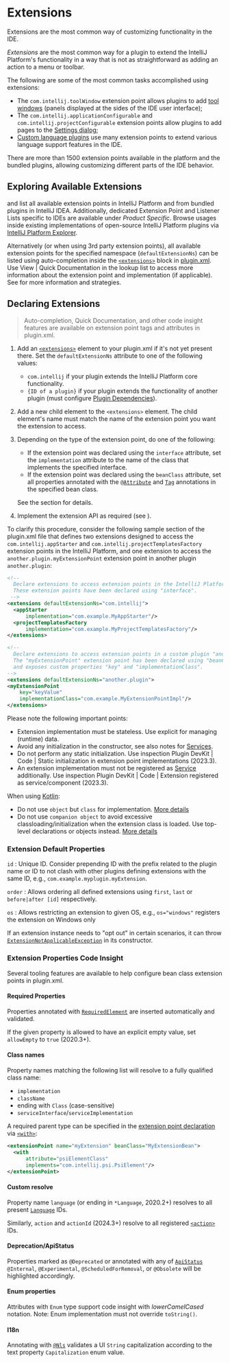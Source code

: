 # Extensions

<!-- Copyright 2000-2024 JetBrains s.r.o. and other contributors. Use of this source code is governed by the Apache 2.0 license that can be found in the LICENSE file. -->

<link-summary>Extensions are the most common way of customizing functionality in the IDE.</link-summary>

_Extensions_ are the most common way for a plugin to extend the IntelliJ Platform's functionality in a way that is not as straightforward as adding an action to a menu or toolbar.

The following are some of the most common tasks accomplished using extensions:

* The `com.intellij.toolWindow` extension point allows plugins to add [tool windows](tool_windows.md) (panels displayed at the sides of the IDE user interface);
* The `com.intellij.applicationConfigurable` and `com.intellij.projectConfigurable` extension points allow plugins to add pages to the [Settings dialog](settings.md);
* [Custom language plugins](custom_language_support.md) use many extension points to extend various language support features in the IDE.

There are more than 1500 extension points available in the platform and the bundled plugins, allowing customizing different parts of the IDE behavior.

## Exploring Available Extensions

[](intellij_platform_extension_point_list.md) and [](intellij_community_plugins_extension_point_list.md) list all available extension points in IntelliJ Platform and from bundled plugins in IntelliJ IDEA.
Additionally, dedicated Extension Point and Listener Lists specific to IDEs are available under _Product Specific_.
Browse usages inside existing implementations of open-source IntelliJ Platform plugins via [IntelliJ Platform Explorer](https://jb.gg/ipe).

Alternatively (or when using 3rd party extension points), all available extension points for the specified namespace (`defaultExtensionNs`) can be listed using auto-completion inside the [`<extensions>`](plugin_configuration_file.md#idea-plugin__extensions) block in <path>[plugin.xml](plugin_configuration_file.md)</path>.
Use <ui-path>View | Quick Documentation</ui-path> in the lookup list to access more information about the extension point and implementation (if applicable).
See [](explore_api.md) for more information and strategies.

## Declaring Extensions

> Auto-completion, Quick Documentation, and other code insight features are available on extension point tags and attributes in <path>plugin.xml</path>.

<procedure title="Declaring Extension">

1. Add an [`<extensions>`](plugin_configuration_file.md#idea-plugin__extensions) element to your <path>plugin.xml</path> if it's not yet present there.
   Set the `defaultExtensionNs` attribute to one of the following values:
    * `com.intellij` if your plugin extends the IntelliJ Platform core functionality.
    * `{ID of a plugin}` if your plugin extends the functionality of another plugin (must configure [Plugin Dependencies](plugin_dependencies.md)).
2. Add a new child element to the `<extensions>` element.
   The child element's name must match the name of the extension point you want the extension to access.
3. Depending on the type of the extension point, do one of the following:
    * If the extension point was declared using the `interface` attribute, set the `implementation` attribute to the name of the class that implements the specified interface.
    * If the extension point was declared using the `beanClass` attribute, set all properties annotated with the [`@Attribute`](%gh-ic%/platform/util/src/com/intellij/util/xmlb/annotations/Attribute.java) and [`Tag`](%gh-ic%/platform/util/src/com/intellij/util/xmlb/annotations/Tag.java) annotations in the specified bean class.

   See the [](plugin_extension_points.md#declaring-extension-points) section for details.
4. Implement the extension API as required (see [](#implementing-extension)).

</procedure>

To clarify this procedure, consider the following sample section of the <path>plugin.xml</path> file that defines two extensions designed to access the `com.intellij.appStarter` and `com.intellij.projectTemplatesFactory` extension points in the IntelliJ Platform,
and one extension to access the `another.plugin.myExtensionPoint` extension point in another plugin `another.plugin`:

```xml
<!--
  Declare extensions to access extension points in the IntelliJ Platform.
  These extension points have been declared using "interface".
 -->
<extensions defaultExtensionNs="com.intellij">
  <appStarter
      implementation="com.example.MyAppStarter"/>
  <projectTemplatesFactory
      implementation="com.example.MyProjectTemplatesFactory"/>
</extensions>

<!--
  Declare extensions to access extension points in a custom plugin "another.plugin".
  The "myExtensionPoint" extension point has been declared using "beanClass"
  and exposes custom properties "key" and "implementationClass".
-->
<extensions defaultExtensionNs="another.plugin">
<myExtensionPoint
    key="keyValue"
    implementationClass="com.example.MyExtensionPointImpl"/>
</extensions>
```

<procedure id="implementing-extension" title="Implementing Extension">

Please note the following important points:

- Extension implementation must be stateless. Use explicit [](plugin_services.md) for managing (runtime) data.
- Avoid any initialization in the constructor, see also notes for [Services](plugin_services.md#ctor).
- Do not perform any static initialization. Use inspection <control>Plugin DevKit | Code | Static initialization in extension point implementations</control> (2023.3).
- An extension implementation must not be registered as [Service](plugin_services.md) additionally. Use inspection <control>Plugin DevKit | Code | Extension registered as service/component</control> (2023.3).

When using [Kotlin](using_kotlin.md):

- Do not use `object` but `class` for implementation. [More details](using_kotlin.md#object-vs-class)
- Do not use `companion object` to avoid excessive classloading/initialization when the extension class is loaded.
  Use top-level declarations or objects instead. [More details](using_kotlin.md#companion-object-extensions)

</procedure>

### Extension Default Properties

`id`
: Unique ID. Consider prepending ID with the prefix related to the plugin name or ID to not clash with other plugins defining extensions with the same ID, e.g., `com.example.myplugin.myExtension`.

`order`
: Allows ordering all defined extensions using `first`, `last` or `before|after [id]` respectively.

`os`
: Allows restricting an extension to given OS, e.g., `os="windows"` registers the extension on Windows only

If an extension instance needs to "opt out" in certain scenarios, it can throw [`ExtensionNotApplicableException`](%gh-ic%/platform/extensions/src/com/intellij/openapi/extensions/ExtensionNotApplicableException.java) in its constructor.

### Extension Properties Code Insight

Several tooling features are available to help configure bean class extension points in <path>plugin.xml</path>.

#### Required Properties
<primary-label ref="2019.3"/>

Properties annotated with [`RequiredElement`](%gh-ic%/platform/core-api/src/com/intellij/openapi/extensions/RequiredElement.java) are inserted automatically and validated.

If the given property is allowed to have an explicit empty value, set `allowEmpty` to `true` (2020.3+).

#### Class names

Property names matching the following list will resolve to a fully qualified class name:

- `implementation`
- `className`
- ending with `Class` (case-sensitive)
- `serviceInterface`/`serviceImplementation`

A required parent type can be specified in the [extension point declaration](plugin_extension_points.md) via [`<with>`](plugin_configuration_file.md#idea-plugin__extensionPoints__extensionPoint__with):

```xml
<extensionPoint name="myExtension" beanClass="MyExtensionBean">
  <with
      attribute="psiElementClass"
      implements="com.intellij.psi.PsiElement"/>
</extensionPoint>
```

#### Custom resolve

Property name `language` (or ending in `*Language`, 2020.2+) resolves to all present [`Language`](%gh-ic%/platform/core-api/src/com/intellij/lang/Language.java) IDs.

Similarly, `action` and `actionId` (2024.3+) resolve to all registered [`<action>`](plugin_configuration_file.md#idea-plugin__actions__action) IDs.

#### Deprecation/ApiStatus

Properties marked as `@Deprecated` or annotated with any of [`ApiStatus`](%gh-java-annotations%/common/src/main/java/org/jetbrains/annotations/ApiStatus.java) `@Internal`, `@Experimental`, `@ScheduledForRemoval`, or `@Obsolete` will be highlighted accordingly.

#### Enum properties
<primary-label ref="2020.1"/>

Attributes with `Enum` type support code insight with _lowerCamelCased_ notation. Note: Enum implementation must not override `toString()`.

#### I18n
<primary-label ref="2019.2"/>

Annotating with [`@Nls`](%gh-java-annotations%/common/src/main/java/org/jetbrains/annotations/Nls.java) validates a UI `String` capitalization according to the text property `Capitalization` enum value.
